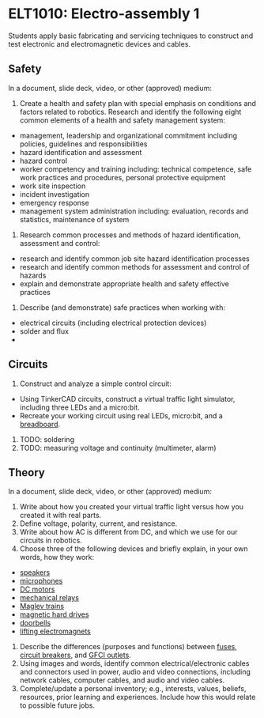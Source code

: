# ELT1010: Electro-assembly 1

Students apply basic fabricating and servicing techniques to construct and test electronic and electromagnetic devices and cables.

## Safety

In a document, slide deck, video, or other (approved) medium:
1. Create a health and safety plan with special emphasis on conditions and factors related to robotics. Research and identify the following eight common elements of a health and safety management system:
  * management, leadership and organizational commitment including policies, guidelines and responsibilities
  * hazard identification and assessment
  * hazard control
  * worker competency and training including: technical competence, safe work practices and procedures, personal protective equipment
  * work site inspection
  * incident investigation
  * emergency response
  * management system administration including: evaluation, records and statistics, maintenance of system
1. Research common processes and methods of hazard identification, assessment and control:
  * research and identify common job site hazard identification processes
  * research and identify common methods for assessment and control of hazards
  * explain and demonstrate appropriate health and safety effective practices
1. Describe (and demonstrate) safe practices when working with:
  * electrical circuits (including electrical protection devices)
  * solder and flux
  * 

## Circuits

1. Construct and analyze a simple control circuit:
  * Using TinkerCAD circuits, construct a virtual traffic light simulator, including three LEDs and a micro:bit.
  * Recreate your working circuit using real LEDs, micro:bit, and a [breadboard](https://learn.sparkfun.com/tutorials/how-to-use-a-breadboard/all).
1. TODO: soldering
1. TODO: measuring voltage and continuity (multimeter, alarm)

## Theory

In a document, slide deck, video, or other (approved) medium:
1. Write about how you created your virtual traffic light versus how you created it with real parts.
1. Define voltage, polarity, current, and resistance.
1. Write about how AC is different from DC, and which we use for our circuits in robotics.
1. Choose three of the following devices and briefly explain, in your own words, how they work:
  * [speakers](https://electronics.howstuffworks.com/speaker.htm)
  * [microphones](https://mynewmicrophone.com/how-do-microphones-work-a-helpful-illustrated-guide)
  * [DC motors](https://ie.rs-online.com/web/generalDisplay.html?id=ideas-and-advice/dc-motors-guide)
  * [mechanical relays](https://www.explainthatstuff.com/howrelayswork.html)
  * [Maglev trains](https://science.howstuffworks.com/transport/engines-equipment/maglev-train.htm)
  * [magnetic hard drives](https://computer.howstuffworks.com/hard-disk.htm)
  * [doorbells](https://www.wonderopolis.org/wonder/how-does-a-doorbell-work)
  * [lifting electromagnets](https://science.howstuffworks.com/electromagnet.htm)
1. Describe the differences (purposes and functions) between [fuses](https://www.bbc.co.uk/bitesize/guides/zshyj6f/revision/3), [circuit breakers](https://electronics.howstuffworks.com/circuit-breaker.htm), and [GFCI outlets](https://homeinspectioninsider.com/gfci-outlet).
1. Using images and words, identify common electrical/electronic cables and connectors used in power, audio and video connections, including network cables, computer cables, and audio and video cables.
1. Complete/update a personal inventory; e.g., interests, values, beliefs, resources, prior learning and experiences. Include how this would relate to possible future jobs.
